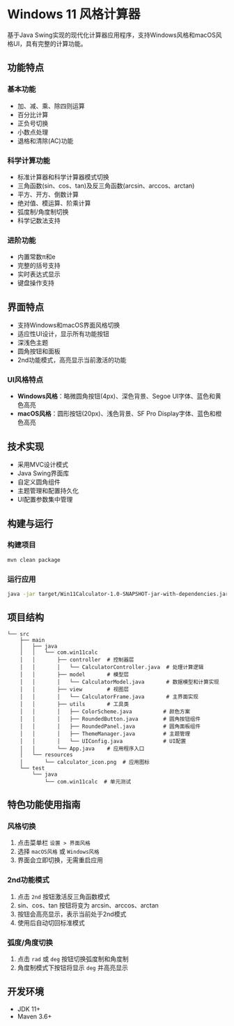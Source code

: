 # Windows 11 风格计算器

基于Java Swing实现的现代化计算器应用程序，支持Windows风格和macOS风格UI，具有完整的计算功能。

## 功能特点

### 基本功能
- 加、减、乘、除四则运算
- 百分比计算
- 正负号切换
- 小数点处理
- 退格和清除(AC)功能

### 科学计算功能
- 标准计算器和科学计算器模式切换
- 三角函数(sin、cos、tan)及反三角函数(arcsin、arccos、arctan)
- 平方、开方、倒数计算
- 绝对值、模运算、阶乘计算
- 弧度制/角度制切换
- 科学记数法支持

### 进阶功能
- 内置常数π和e
- 完整的括号支持
- 实时表达式显示
- 键盘操作支持

## 界面特点
- 支持Windows和macOS界面风格切换
- 适应性UI设计，显示所有功能按钮
- 深浅色主题
- 圆角按钮和面板
- 2nd功能模式，高亮显示当前激活的功能

### UI风格特点
- **Windows风格**：略微圆角按钮(4px)、深色背景、Segoe UI字体、蓝色和黄色高亮
- **macOS风格**：圆形按钮(20px)、浅色背景、SF Pro Display字体、蓝色和橙色高亮

## 技术实现
- 采用MVC设计模式
- Java Swing界面库
- 自定义圆角组件
- 主题管理和配置持久化
- UI配置参数集中管理

## 构建与运行

### 构建项目
```bash
mvn clean package
```

### 运行应用
```bash
java -jar target/Win11Calculator-1.0-SNAPSHOT-jar-with-dependencies.jar
```

## 项目结构
```
└── src
    ├── main
    │   ├── java
    │   │   └── com.win11calc
    │   │       ├── controller  # 控制器层
    │   │       │   └── CalculatorController.java  # 处理计算逻辑
    │   │       ├── model       # 模型层
    │   │       │   └── CalculatorModel.java       # 数据模型和计算实现
    │   │       ├── view        # 视图层
    │   │       │   └── CalculatorFrame.java       # 主界面实现
    │   │       ├── utils       # 工具类
    │   │       │   ├── ColorScheme.java          # 颜色方案
    │   │       │   ├── RoundedButton.java        # 圆角按钮组件
    │   │       │   ├── RoundedPanel.java         # 圆角面板组件
    │   │       │   ├── ThemeManager.java         # 主题管理
    │   │       │   └── UIConfig.java             # UI配置
    │   │       └── App.java    # 应用程序入口
    │   └── resources
    │       └── calculator_icon.png  # 应用图标
    └── test
        └── java
            └── com.win11calc  # 单元测试
```

## 特色功能使用指南

### 风格切换
1. 点击菜单栏 `设置 > 界面风格`
2. 选择 `macOS风格` 或 `Windows风格`
3. 界面会立即切换，无需重启应用

### 2nd功能模式
1. 点击 `2nd` 按钮激活反三角函数模式
2. sin、cos、tan 按钮将变为 arcsin、arccos、arctan
3. 按钮会高亮显示，表示当前处于2nd模式
4. 使用后自动切回标准模式

### 弧度/角度切换
1. 点击 `rad` 或 `deg` 按钮切换弧度制和角度制
2. 角度制模式下按钮将显示 `deg` 并高亮显示

## 开发环境
- JDK 11+
- Maven 3.6+ 